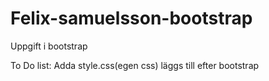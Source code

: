 # Felix-samuelsson-bootstrap
Uppgift i bootstrap


To Do list:
Adda style.css(egen css) läggs till efter bootstrap
